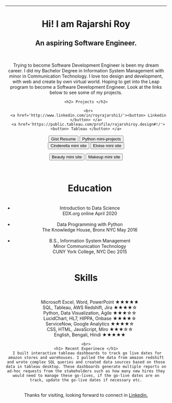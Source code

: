 <head>

  <!--link href="main.css" rel="stylesheet"-->
</head>
<body>
  <header>
  <hr> 
       <h1> Hi! I am Rajarshi Roy</h1> 
    <h2>  An aspiring Software Engineer. </h2>
    <br>
     <p class="text"> Trying to become Software Development Engineer is been my dream career. I did my Bachelor Degree in Information System Management with minor in Communication Technology. I love too design and development, with web and create by own virtual world. Hoping to get into the Leap program to become a Software Development Engineer.  Look at the links below to see some of my projects. <br> 
       
    <h2> Projects </h2>
  
      <br>
      <a href='http://www.linkedin.com/in/royrajarshi1/'><button> Linkedin </button> </a>
      <a href='https://public.tableau.com/profile/rajarshiroy.design#!/'><button> Tableau </button> </a>

<a href="https://gist.github.com/rajarshi98/54c19408882afb47da8f830360effc53/"><button> Gist Resume</button></a>
    <a href="https://github.com/rajarshi98/pythone.projects.git"><button>Python mini-projects</button></a>
      <br>
    <a href="https://rajarshi98.github.io/cinderella/pages/twist.html"><button>Cinderella mini site</button></a> 
    <a href="https://rajarshi98.github.io/Eloise/"><button>Eloise mini site</button></a>

<a href="https://rajarshi98.github.io/beauty/"><button>Beauty mini site</button></a>
    <a href="https://rajarshi98.github.io/RimmelLondon/"><button>Makeup mini site</button></a>
     
 
    
   <br>
    <ul> <h1>Education</h1> <br>
      <li>Introduction to Data Science 
        <br> EDX.org online April 2020</li>
      <br>
  <li>Data Programming with Python <br>
   The Knowledge House, Bronx NYC May 2016</li>
      <br>
  <li>B.S., Information System Management 
    <br>
Minor Communication Technology
    <br>
CUNY York College, NYC Dec 2015</li>
 <br>
</ul>
    
 <h1> Skills </h1> <br>
<ul> Microsoft Excel, Word, PowerPoint ★★★★★ <br>
SQL, Tableau, AWS Redshift, Jira ★★★★☆ <br>
Python, Data Visualization, Agile ★★★☆☆ <br>
LucidChart, HL7, HIPPA, Onbase ★★★★☆ <br>
ServiceNow, Google Analytics ★★★★☆ <br>
CSS, HTML, JavaScript, Miro ★★★☆☆ <br> 
English, Bengali, Hindi ★★★★★ <br> </ul>
 



  
    <br>
    <h1> Recent Experinece </h1>
     I built interactive tableau dashboards to track go live dates for amazon stores and warehouses. I pulled the data from amazon redshift and wrote complex SQL queries and created data sources based on those data in tableau desktop. These dashboards generate multiple reports on ad-hoc requests from the stakeholders such as how many new hires they would need to manage these go-lives, if the go-live dates are on track, update the go-live dates if necessary etc.
   </p>
 <br>
  Thanks for visiting, looking forward to connect in <a href='http://www.linkedin.com/in/royrajarshi1/'> Linkedin.</a>
  <br>
  <br>
  </header>
</body>
